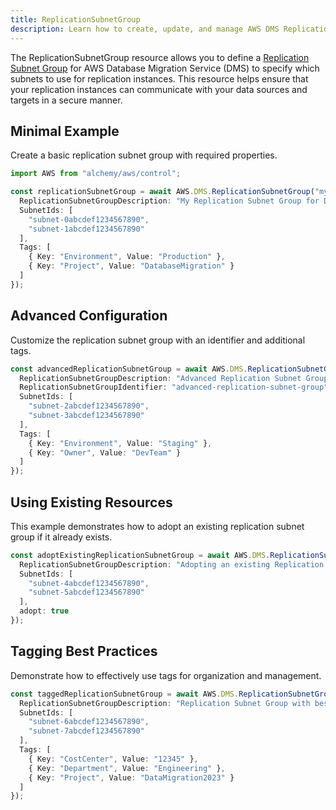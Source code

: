 ```yaml
---
title: ReplicationSubnetGroup
description: Learn how to create, update, and manage AWS DMS ReplicationSubnetGroups using Alchemy Cloud Control.
---
```



The ReplicationSubnetGroup resource allows you to define a [Replication Subnet Group](https://docs.aws.amazon.com/dms/latest/userguide/) for AWS Database Migration Service (DMS) to specify which subnets to use for replication instances. This resource helps ensure that your replication instances can communicate with your data sources and targets in a secure manner.

## Minimal Example

Create a basic replication subnet group with required properties.

```ts
import AWS from "alchemy/aws/control";

const replicationSubnetGroup = await AWS.DMS.ReplicationSubnetGroup("myReplicationSubnetGroup", {
  ReplicationSubnetGroupDescription: "My Replication Subnet Group for DMS",
  SubnetIds: [
    "subnet-0abcdef1234567890",
    "subnet-1abcdef1234567890"
  ],
  Tags: [
    { Key: "Environment", Value: "Production" },
    { Key: "Project", Value: "DatabaseMigration" }
  ]
});
```

## Advanced Configuration

Customize the replication subnet group with an identifier and additional tags.

```ts
const advancedReplicationSubnetGroup = await AWS.DMS.ReplicationSubnetGroup("advancedReplicationSubnetGroup", {
  ReplicationSubnetGroupDescription: "Advanced Replication Subnet Group for DMS",
  ReplicationSubnetGroupIdentifier: "advanced-replication-subnet-group",
  SubnetIds: [
    "subnet-2abcdef1234567890",
    "subnet-3abcdef1234567890"
  ],
  Tags: [
    { Key: "Environment", Value: "Staging" },
    { Key: "Owner", Value: "DevTeam" }
  ]
});
```

## Using Existing Resources

This example demonstrates how to adopt an existing replication subnet group if it already exists.

```ts
const adoptExistingReplicationSubnetGroup = await AWS.DMS.ReplicationSubnetGroup("existingReplicationSubnetGroup", {
  ReplicationSubnetGroupDescription: "Adopting an existing Replication Subnet Group",
  SubnetIds: [
    "subnet-4abcdef1234567890",
    "subnet-5abcdef1234567890"
  ],
  adopt: true
});
```

## Tagging Best Practices

Demonstrate how to effectively use tags for organization and management.

```ts
const taggedReplicationSubnetGroup = await AWS.DMS.ReplicationSubnetGroup("taggedReplicationSubnetGroup", {
  ReplicationSubnetGroupDescription: "Replication Subnet Group with best practices tagging",
  SubnetIds: [
    "subnet-6abcdef1234567890",
    "subnet-7abcdef1234567890"
  ],
  Tags: [
    { Key: "CostCenter", Value: "12345" },
    { Key: "Department", Value: "Engineering" },
    { Key: "Project", Value: "DataMigration2023" }
  ]
});
```
